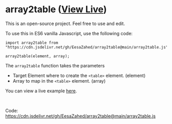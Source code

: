 # array2table ([View Live](https://eesazahed.github.io/array2table/))


This is an open-source project. Feel free to use and edit.

To use this in ES6 vanilla Javascript, use the following code:

```
import array2table from "https://cdn.jsdelivr.net/gh/EesaZahed/array2table@main/array2table.js";

array2table(element, array);
```

The `array2table` function takes the parameters

- Target Element where to create the `<table>` element. (element)
- Array to map in the `<table>` element. (array)

You can view a live example [here](https://eesazahed.github.io/array2table/).

<br />

Code: https://cdn.jsdelivr.net/gh/EesaZahed/array2table@main/array2table.js
